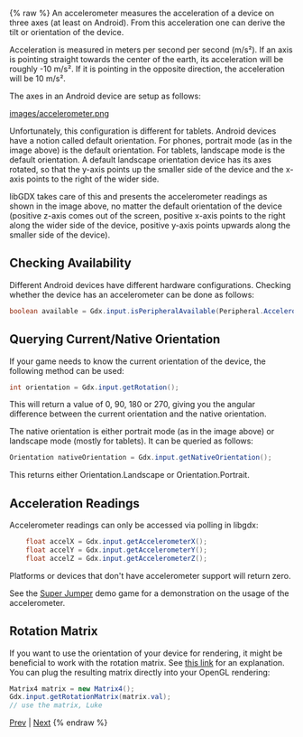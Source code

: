{% raw %}
An accelerometer measures the acceleration of a device on three axes (at least on Android). From this acceleration one can derive the tilt or orientation of the device.

Acceleration is measured in meters per second per second (m/s²). If an axis is pointing straight towards the center of the earth, its acceleration will be roughly -10 m/s². If it is pointing in the opposite direction, the acceleration will be 10 m/s².

The axes in an Android device are setup as follows:

[images/accelerometer.png](images/accelerometer.png)

Unfortunately, this configuration is different for tablets. Android devices have a notion called default orientation. For phones, portrait mode (as in the image above) is the default orientation. For tablets, landscape mode is the default orientation. A default landscape orientation device has its axes rotated, so that the y-axis points up the smaller side of the device and the x-axis points to the right of the wider side.

libGDX takes care of this and presents the accelerometer readings as shown in the image above, no matter the default orientation of the device (positive z-axis comes out of the screen, positive x-axis points to the right along the wider side of the device, positive y-axis points upwards along the smaller side of the device).

## Checking Availability ##
Different Android devices have different hardware configurations. Checking whether the device has an accelerometer can be done as follows:

```java
boolean available = Gdx.input.isPeripheralAvailable(Peripheral.Accelerometer);
```

## Querying Current/Native Orientation ##
If your game needs to know the current orientation of the device, the following method can be used:

```java
int orientation = Gdx.input.getRotation();
```

This will return a value of 0, 90, 180 or 270, giving you the angular difference between the current orientation and the native orientation.

The native orientation is either portrait mode (as in the image above) or landscape mode (mostly for tablets). It can be queried as follows:

```java
Orientation nativeOrientation = Gdx.input.getNativeOrientation();
```

This returns either Orientation.Landscape or Orientation.Portrait.

## Acceleration Readings ##

Accelerometer readings can only be accessed via polling in libgdx:

```java
    float accelX = Gdx.input.getAccelerometerX();
    float accelY = Gdx.input.getAccelerometerY();
    float accelZ = Gdx.input.getAccelerometerZ();
```

Platforms or devices that don't have accelerometer support will return zero.

See the [Super Jumper](https://github.com/libgdx/libgdx-demo-superjumper) demo game for a demonstration on the usage of the accelerometer.

## Rotation Matrix ##
If you want to use the orientation of your device for rendering, it might be beneficial to work with the rotation matrix. See <a href="https://developer.android.com/reference/android/hardware/SensorManager.html#getRotationMatrix(float[], float[], float[], float[])">this link</a> for an explanation. You can plug the resulting matrix directly into your OpenGL rendering:

```java
Matrix4 matrix = new Matrix4();
Gdx.input.getRotationMatrix(matrix.val);
// use the matrix, Luke
```

[Prev](simple-text-input) | [Next](compass)
{% endraw %}
